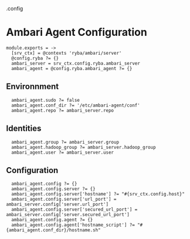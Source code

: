 .config
# Ambari Agent Configuration

    module.exports = ->
      [srv_ctx] = @contexts 'ryba/ambari/server'
      @config.ryba ?= {}
      ambari_server = srv_ctx.config.ryba.ambari_server
      ambari_agent = @config.ryba.ambari_agent ?= {}

## Environnment

      ambari_agent.sudo ?= false
      ambari_agent.conf_dir ?= '/etc/ambari-agent/conf'
      ambari_agent.repo ?= ambari_server.repo

## Identities

      ambari_agent.group ?= ambari_server.group
      ambari_agent.hadoop_group ?= ambari_server.hadoop_group
      ambari_agent.user ?= ambari_server.user

## Configuration

      ambari_agent.config ?= {}
      ambari_agent.config.server ?= {}
      ambari_agent.config.server['hostname'] ?= "#{srv_ctx.config.host}"
      ambari_agent.config.server['url_port'] = ambari_server.config['server.url_port']
      ambari_agent.config.server['secured_url_port'] = ambari_server.config['server.secured_url_port']
      ambari_agent.config.agent ?= {}
      ambari_agent.config.agent['hostname_script'] ?= "#{ambari_agent.conf_dir}/hostname.sh"
